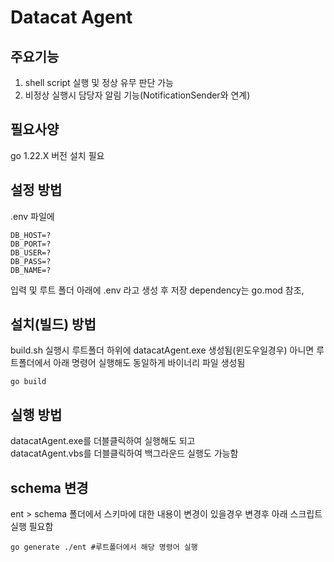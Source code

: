 # Datacat Agent
## 주요기능

1. shell script 실행 및 정상 유무 판단 가능
2. 비정상 실행시 담당자 알림 기능(NotificationSender와 연계)

## 필요사양
go 1.22.X 버전 설치 필요

## 설정 방법
.env 파일에
```dotenv
DB_HOST=?
DB_PORT=?
DB_USER=?
DB_PASS=?
DB_NAME=?
```
입력 및 루트 폴더 아래에 .env 라고 생성 후 저장 
dependency는 go.mod 참조,

## 설치(빌드) 방법
build.sh 실행시 루트폴더 하위에 datacatAgent.exe 생성됨(윈도우일경우)
아니면 루트폴더에서 아래 명령어 실행해도 동일하게 바이너리 파일 생성됨
```shell
go build
```

## 실행 방법
datacatAgent.exe를 더블클릭하여 실행해도 되고 </br>
datacatAgent.vbs를 더블클릭하여 백그라운드 실행도 가능함

## schema 변경
ent > schema 폴더에서 스키마에 대한 내용이 변경이 있을경우 변경후 아래 스크립트 실행 필요함
```shell
go generate ./ent #루트폴더에서 해당 명령어 실행
```
